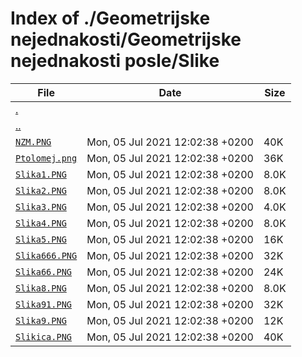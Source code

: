 # Index of ./Geometrijske nejednakosti/Geometrijske nejednakosti posle/Slike

File | Date | Size
--- | --- | ---
[.](.) | |
[..](..) | |
[`NZM.PNG`](NZM.PNG) | Mon, 05 Jul 2021 12:02:38 +0200 | 40K
[`Ptolomej.png`](Ptolomej.png) | Mon, 05 Jul 2021 12:02:38 +0200 | 36K
[`Slika1.PNG`](Slika1.PNG) | Mon, 05 Jul 2021 12:02:38 +0200 | 8.0K
[`Slika2.PNG`](Slika2.PNG) | Mon, 05 Jul 2021 12:02:38 +0200 | 8.0K
[`Slika3.PNG`](Slika3.PNG) | Mon, 05 Jul 2021 12:02:38 +0200 | 4.0K
[`Slika4.PNG`](Slika4.PNG) | Mon, 05 Jul 2021 12:02:38 +0200 | 8.0K
[`Slika5.PNG`](Slika5.PNG) | Mon, 05 Jul 2021 12:02:38 +0200 | 16K
[`Slika666.PNG`](Slika666.PNG) | Mon, 05 Jul 2021 12:02:38 +0200 | 32K
[`Slika66.PNG`](Slika66.PNG) | Mon, 05 Jul 2021 12:02:38 +0200 | 24K
[`Slika8.PNG`](Slika8.PNG) | Mon, 05 Jul 2021 12:02:38 +0200 | 8.0K
[`Slika91.PNG`](Slika91.PNG) | Mon, 05 Jul 2021 12:02:38 +0200 | 32K
[`Slika9.PNG`](Slika9.PNG) | Mon, 05 Jul 2021 12:02:38 +0200 | 12K
[`Slikica.PNG`](Slikica.PNG) | Mon, 05 Jul 2021 12:02:38 +0200 | 40K
